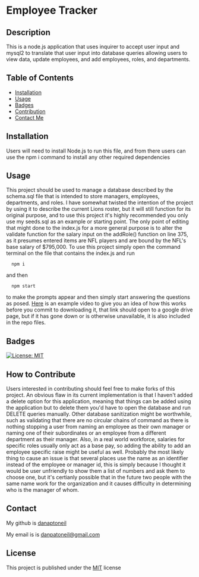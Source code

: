 # Employee Tracker

## Description
This is a node.js application that uses inquirer to accept user input and mysql2 to translate that user input into database queries allowing users to view data, update employees, and add employees, roles, and departments.

## Table of Contents

  - [Installation](#installation)
  - [Usage](#usage)
  - [Badges](#badges)
  - [Contribution](#contribution)
  - [Contact Me](#contact)

  ## Installation
  Users will need to install Node.js to run this file, and from there users can use the npm i command to install any other required dependencies

  ## Usage
  This project should be used to manage a database described by the schema.sql file that is intended to store managers, employees, departments, and roles. I have somewhat twisted the intention of the project by using it to describe the current Lions roster, but it will still function for its original purpose, and to use this project it's highly recommended you only use my seeds.sql as an example or starting point. The only point of editing that might done to the index.js for a more general purpose is to alter the validate function for the salary input on the addRole() function on line 375, as it presumes entered items are NFL players and are bound by the NFL's base salary of $795,000.
  To use this project simply open the command terminal on the file that contains the index.js and run
  ```
    npm i
  ```
  and then

  ```
    npm start
  ```
  to make the prompts appear and then simply start answering the questions as posed. [Here](https://drive.google.com/file/d/1zKZuKFQZmZCSDvnHtaK3cOm2lGsNuR1T/view) is an example video to give you an idea of how this works before you commit to downloading it, that link should open to a google drive page, but if it has gone down or is otherwise unavailable, it is also included in the repo files.


  ## Badges
  [![License: MIT](https://img.shields.io/badge/License-MIT-yellow.svg)](https://opensource.org/licenses/MIT)

  ## How to Contribute
  Users interested in contributing should feel free to make forks of this project. An obvious flaw in its current implementation is that I haven't added a delete option for this application, meaning that things can be added using the application but to delete them you'd have to open the database and run DELETE queries manually. Other database sanitization might be worthwhile, such as validating that there are no circular chains of command as there is nothing stopping a user from naming an employee as their own manager or naming one of their subordinates or an employee from a different department as their manager. Also, in a real world workforce, salaries for specific roles usually only act as a base pay, so adding the ability to add an employee specific raise might be useful as well. Probably the most likely thing to cause an issue is that several places use the name as an identifier instead of the employee or manager id, this is simply because I thought it would be user unfriendly to show them a list of numbers and ask them to choose one, but it's certianly possible that in the future two people with the same name work for the organization and it causes difficulty in determining who is the manager of whom.

  ## Contact
  My github is [danaptoneil](https://github.com/danaptoneil)

   My email is is danpatoneil@gmail.com

  ## License
  This project is published under the [MIT](https://opensource.org/licenses/MIT) license
